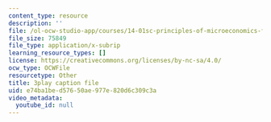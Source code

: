 ```yaml
---
content_type: resource
description: ''
file: /ol-ocw-studio-app/courses/14-01sc-principles-of-microeconomics-fall-2011/e74ba1bed57650ae977e820d6c309c3a_MfoAkzgpaoQ.vtt
file_size: 75849
file_type: application/x-subrip
learning_resource_types: []
license: https://creativecommons.org/licenses/by-nc-sa/4.0/
ocw_type: OCWFile
resourcetype: Other
title: 3play caption file
uid: e74ba1be-d576-50ae-977e-820d6c309c3a
video_metadata:
  youtube_id: null
---
```

